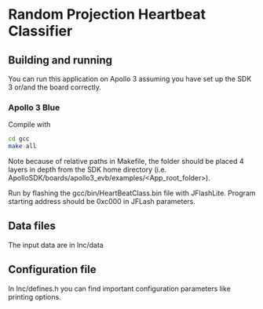 # Random Projection Heartbeat Classifier

## Building and running

You can run this application on Apollo 3 assuming you have set up the SDK 3 or/and the board correctly.

### Apollo 3 Blue

Compile with
```sh
cd gcc
make all

```
Note because of relative paths in Makefile, the folder should be placed 4 layers in depth from the SDK home directory (i.e. ApolloSDK/boards/apollo3_evb/examples/<App_root_folder>).

Run by flashing the gcc/bin/HeartBeatClass.bin file with JFlashLite. Program starting address should be 0xc000 in JFLash parameters.

## Data files

The input data are in Inc/data


## Configuration file

In Inc/defines.h you can find important configuration parameters like printing options.
